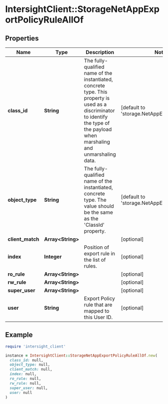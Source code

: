 # IntersightClient::StorageNetAppExportPolicyRuleAllOf

## Properties

| Name | Type | Description | Notes |
| ---- | ---- | ----------- | ----- |
| **class_id** | **String** | The fully-qualified name of the instantiated, concrete type. This property is used as a discriminator to identify the type of the payload when marshaling and unmarshaling data. | [default to &#39;storage.NetAppExportPolicyRule&#39;] |
| **object_type** | **String** | The fully-qualified name of the instantiated, concrete type. The value should be the same as the &#39;ClassId&#39; property. | [default to &#39;storage.NetAppExportPolicyRule&#39;] |
| **client_match** | **Array&lt;String&gt;** |  | [optional] |
| **index** | **Integer** | Position of export rule in the list of rules. | [optional] |
| **ro_rule** | **Array&lt;String&gt;** |  | [optional] |
| **rw_rule** | **Array&lt;String&gt;** |  | [optional] |
| **super_user** | **Array&lt;String&gt;** |  | [optional] |
| **user** | **String** | Export Policy rule that are mapped to this User ID. | [optional] |

## Example

```ruby
require 'intersight_client'

instance = IntersightClient::StorageNetAppExportPolicyRuleAllOf.new(
  class_id: null,
  object_type: null,
  client_match: null,
  index: null,
  ro_rule: null,
  rw_rule: null,
  super_user: null,
  user: null
)
```

